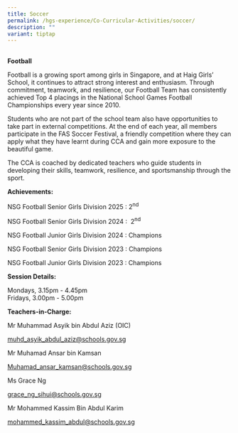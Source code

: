 ```yaml
---
title: Soccer
permalink: /hgs-experience/Co-Curricular-Activities/soccer/
description: ""
variant: tiptap
---
```

<h2></h2>
<p><strong>Football</strong>
</p>
<p>Football is a growing sport among girls in Singapore, and at Haig Girls’
School, it continues to attract strong interest and enthusiasm. Through
commitment, teamwork, and resilience, our Football Team has consistently
achieved Top 4 placings in the National School Games Football Championships
every year since 2010.</p>
<p>Students who are not part of the school team also have opportunities to
take part in external competitions. At the end of each year, all members
participate in the FAS Soccer Festival, a friendly competition where they
can apply what they have learnt during CCA and gain more exposure to the
beautiful game.</p>
<p>The CCA is coached by dedicated teachers who guide students in developing
their skills, teamwork, resilience, and sportsmanship through the sport.</p>
<p></p>
<p><strong>Achievements:</strong>
</p>
<p>NSG Football Senior Girls Division 2025 : 2<sup>nd</sup>
</p>
<p>NSG Football Senior Girls Division 2024 :&nbsp; 2<sup>nd</sup>
</p>
<p>NSG Football Junior Girls Division 2024 : Champions</p>
<p>NSG Football Senior Girls Division 2023 : Champions</p>
<p>NSG Football Junior Girls Division 2023 : Champions</p>
<p></p>
<p><strong>Session Details:</strong>
</p>
<p>Mondays, 3.15pm - 4.45pm
<br>Fridays, 3.00pm - 5.00pm</p>
<p></p>
<p><strong>Teachers-in-Charge:</strong>
</p>
<p>Mr Muhammad Asyik bin Abdul Aziz (OIC)&nbsp;</p>
<p><a href="mailto:muhd_asyik_abdul_aziz@schools.gov.sg" rel="noopener noreferrer nofollow" target="_blank"><u>muhd_asyik_abdul_aziz@schools.gov.sg</u></a>&nbsp;</p>
<p>Mr Muhamad Ansar bin Kamsan&nbsp;</p>
<p><a href="mailto:muhd_asyik_abdul_aziz@schools.gov.sg" rel="noopener noreferrer nofollow" target="_blank"><u>Muhamad_ansar_kamsan@schools.gov.sg</u></a>&nbsp;</p>
<p>Ms Grace Ng&nbsp;</p>
<p><a href="mailto:muhd_asyik_abdul_aziz@schools.gov.sg" rel="noopener noreferrer nofollow" target="_blank"><u>grace_ng_sihui@schools.gov.sg</u></a>&nbsp;</p>
<p>Mr Mohammed Kassim Bin Abdul Karim&nbsp;</p>
<p><a href="mailto:muhd_asyik_abdul_aziz@schools.gov.sg" rel="noopener noreferrer nofollow" target="_blank"><u>mohammed_kassim_abdul@schools.gov.sg</u></a>&nbsp;&nbsp;&nbsp;</p>
<p></p>
<p></p>